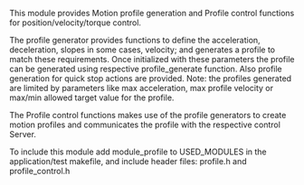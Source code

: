 This module provides Motion profile generation and Profile control functions for 
position/velocity/torque control. 

The profile generator provides functions to define the acceleration, deceleration, 
slopes in some cases, velocity; and generates a profile to match these requirements.
Once initialized with these parameters the profile can be generated using respective
profile_generate function. Also profile generation for quick stop actions are provided.
Note: the profiles generated are limited by parameters like max acceleration, max 
profile velocity or max/min allowed target value for the profile.

The Profile control functions makes use of the profile generators to create motion 
profiles and communicates the profile with the respective control Server. 

To include this module add module_profile to USED_MODULES in the application/test
makefile, and include header files: profile.h and profile_control.h

